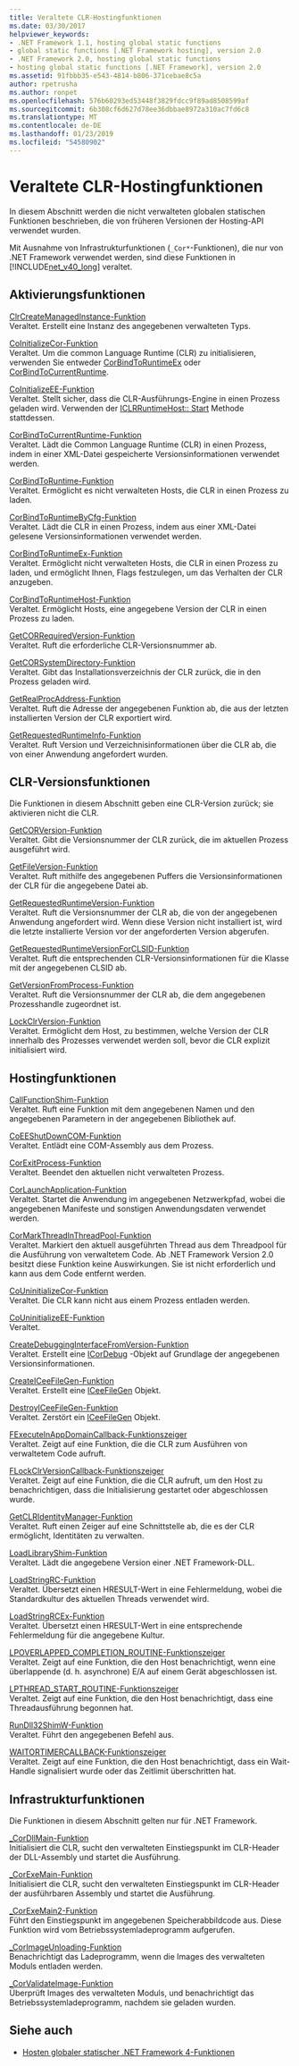 ```yaml
---
title: Veraltete CLR-Hostingfunktionen
ms.date: 03/30/2017
helpviewer_keywords:
- .NET Framework 1.1, hosting global static functions
- global static functions [.NET Framework hosting], version 2.0
- .NET Framework 2.0, hosting global static functions
- hosting global static functions [.NET Framework], version 2.0
ms.assetid: 91fbbb35-e543-4814-b806-371cebae8c5a
author: rpetrusha
ms.author: ronpet
ms.openlocfilehash: 576b60293ed53448f3829fdcc9f89ad8508599af
ms.sourcegitcommit: 6b308cf6d627d78ee36dbbae8972a310ac7fd6c8
ms.translationtype: MT
ms.contentlocale: de-DE
ms.lasthandoff: 01/23/2019
ms.locfileid: "54580902"
---
```

# <a name="deprecated-clr-hosting-functions"></a>Veraltete CLR-Hostingfunktionen
In diesem Abschnitt werden die nicht verwalteten globalen statischen Funktionen beschrieben, die von früheren Versionen der Hosting-API verwendet wurden.  
  
 Mit Ausnahme von Infrastrukturfunktionen (`_Cor*`-Funktionen), die nur von .NET Framework verwendet werden, sind diese Funktionen in [!INCLUDE[net_v40_long](../../../../includes/net-v40-long-md.md)] veraltet.  
  
## <a name="activation-functions"></a>Aktivierungsfunktionen  
 [ClrCreateManagedInstance-Funktion](../../../../docs/framework/unmanaged-api/hosting/clrcreatemanagedinstance-function.md)  
 Veraltet. Erstellt eine Instanz des angegebenen verwalteten Typs.  
  
 [CoInitializeCor-Funktion](../../../../docs/framework/unmanaged-api/hosting/coinitializecor-function.md)  
 Veraltet. Um die common Language Runtime (CLR) zu initialisieren, verwenden Sie entweder [CorBindToRuntimeEx](../../../../docs/framework/unmanaged-api/hosting/corbindtoruntimeex-function.md) oder [CorBindToCurrentRuntime](../../../../docs/framework/unmanaged-api/hosting/corbindtocurrentruntime-function.md).  
  
 [CoInitializeEE-Funktion](../../../../docs/framework/unmanaged-api/hosting/coinitializeee-function.md)  
 Veraltet. Stellt sicher, dass die CLR-Ausführungs-Engine in einen Prozess geladen wird. Verwenden der [ICLRRuntimeHost:: Start](../../../../docs/framework/unmanaged-api/hosting/iclrruntimehost-start-method.md) Methode stattdessen.  
  
 [CorBindToCurrentRuntime-Funktion](../../../../docs/framework/unmanaged-api/hosting/corbindtocurrentruntime-function.md)  
 Veraltet. Lädt die Common Language Runtime (CLR) in einen Prozess, indem in einer XML-Datei gespeicherte Versionsinformationen verwendet werden.  
  
 [CorBindToRuntime-Funktion](../../../../docs/framework/unmanaged-api/hosting/corbindtoruntime-function.md)  
 Veraltet. Ermöglicht es nicht verwalteten Hosts, die CLR in einen Prozess zu laden.  
  
 [CorBindToRuntimeByCfg-Funktion](../../../../docs/framework/unmanaged-api/hosting/corbindtoruntimebycfg-function.md)  
 Veraltet. Lädt die CLR in einen Prozess, indem aus einer XML-Datei gelesene Versionsinformationen verwendet werden.  
  
 [CorBindToRuntimeEx-Funktion](../../../../docs/framework/unmanaged-api/hosting/corbindtoruntimeex-function.md)  
 Veraltet. Ermöglicht nicht verwalteten Hosts, die CLR in einen Prozess zu laden, und ermöglicht Ihnen, Flags festzulegen, um das Verhalten der CLR anzugeben.  
  
 [CorBindToRuntimeHost-Funktion](../../../../docs/framework/unmanaged-api/hosting/corbindtoruntimehost-function.md)  
 Veraltet. Ermöglicht Hosts, eine angegebene Version der CLR in einen Prozess zu laden.  
  
 [GetCORRequiredVersion-Funktion](../../../../docs/framework/unmanaged-api/hosting/getcorrequiredversion-function.md)  
 Veraltet. Ruft die erforderliche CLR-Versionsnummer ab.  
  
 [GetCORSystemDirectory-Funktion](../../../../docs/framework/unmanaged-api/hosting/getcorsystemdirectory-function.md)  
 Veraltet. Gibt das Installationsverzeichnis der CLR zurück, die in den Prozess geladen wird.  
  
 [GetRealProcAddress-Funktion](../../../../docs/framework/unmanaged-api/hosting/getrealprocaddress-function.md)  
 Veraltet. Ruft die Adresse der angegebenen Funktion ab, die aus der letzten installierten Version der CLR exportiert wird.  
  
 [GetRequestedRuntimeInfo-Funktion](../../../../docs/framework/unmanaged-api/hosting/getrequestedruntimeinfo-function.md)  
 Veraltet. Ruft Version und Verzeichnisinformationen über die CLR ab, die von einer Anwendung angefordert wurden.  
  
## <a name="clr-version-functions"></a>CLR-Versionsfunktionen  
 Die Funktionen in diesem Abschnitt geben eine CLR-Version zurück; sie aktivieren nicht die CLR.  
  
 [GetCORVersion-Funktion](../../../../docs/framework/unmanaged-api/hosting/getcorversion-function.md)  
 Veraltet. Gibt die Versionsnummer der CLR zurück, die im aktuellen Prozess ausgeführt wird.  
  
 [GetFileVersion-Funktion](../../../../docs/framework/unmanaged-api/hosting/getfileversion-function.md)  
 Veraltet. Ruft mithilfe des angegebenen Puffers die Versionsinformationen der CLR für die angegebene Datei ab.  
  
 [GetRequestedRuntimeVersion-Funktion](../../../../docs/framework/unmanaged-api/hosting/getrequestedruntimeversion-function.md)  
 Veraltet. Ruft die Versionsnummer der CLR ab, die von der angegebenen Anwendung angefordert wird. Wenn diese Version nicht installiert ist, wird die letzte installierte Version vor der angeforderten Version abgerufen.  
  
 [GetRequestedRuntimeVersionForCLSID-Funktion](../../../../docs/framework/unmanaged-api/hosting/getrequestedruntimeversionforclsid-function.md)  
 Veraltet. Ruft die entsprechenden CLR-Versionsinformationen für die Klasse mit der angegebenen CLSID ab.  
  
 [GetVersionFromProcess-Funktion](../../../../docs/framework/unmanaged-api/hosting/getversionfromprocess-function.md)  
 Veraltet. Ruft die Versionsnummer der CLR ab, die dem angegebenen Prozesshandle zugeordnet ist.  
  
 [LockClrVersion-Funktion](../../../../docs/framework/unmanaged-api/hosting/lockclrversion-function.md)  
 Veraltet. Ermöglicht dem Host, zu bestimmen, welche Version der CLR innerhalb des Prozesses verwendet werden soll, bevor die CLR explizit initialisiert wird.  
  
## <a name="hosting-functions"></a>Hostingfunktionen  
 [CallFunctionShim-Funktion](../../../../docs/framework/unmanaged-api/hosting/callfunctionshim-function.md)  
 Veraltet. Ruft eine Funktion mit dem angegebenen Namen und den angegebenen Parametern in der angegebenen Bibliothek auf.  
  
 [CoEEShutDownCOM-Funktion](../../../../docs/framework/unmanaged-api/hosting/coeeshutdowncom-function.md)  
 Veraltet. Entlädt eine COM-Assembly aus dem Prozess.  
  
 [CorExitProcess-Funktion](../../../../docs/framework/unmanaged-api/hosting/corexitprocess-function.md)  
 Veraltet. Beendet den aktuellen nicht verwalteten Prozess.  
  
 [CorLaunchApplication-Funktion](../../../../docs/framework/unmanaged-api/hosting/corlaunchapplication-function.md)  
 Veraltet. Startet die Anwendung im angegebenen Netzwerkpfad, wobei die angegebenen Manifeste und sonstigen Anwendungsdaten verwendet werden.  
  
 [CorMarkThreadInThreadPool-Funktion](../../../../docs/framework/unmanaged-api/hosting/cormarkthreadinthreadpool-function.md)  
 Veraltet. Markiert den aktuell ausgeführten Thread aus dem Threadpool für die Ausführung von verwaltetem Code. Ab .NET Framework Version 2.0 besitzt diese Funktion keine Auswirkungen. Sie ist nicht erforderlich und kann aus dem Code entfernt werden.  
  
 [CoUninitializeCor-Funktion](../../../../docs/framework/unmanaged-api/hosting/couninitializecor-function.md)  
 Veraltet. Die CLR kann nicht aus einem Prozess entladen werden.  
  
 [CoUninitializeEE-Funktion](../../../../docs/framework/unmanaged-api/hosting/couninitializeee-function.md)  
 Veraltet.  
  
 [CreateDebuggingInterfaceFromVersion-Funktion](../../../../docs/framework/unmanaged-api/hosting/createdebugginginterfacefromversion-function.md)  
 Veraltet. Erstellt eine [ICorDebug](../../../../docs/framework/unmanaged-api/debugging/icordebug-interface.md) -Objekt auf Grundlage der angegebenen Versionsinformationen.  
  
 [CreateICeeFileGen-Funktion](../../../../docs/framework/unmanaged-api/hosting/createiceefilegen-function.md)  
 Veraltet. Erstellt eine [ICeeFileGen](../../../../docs/framework/unmanaged-api/hosting/iceefilegen-class.md) Objekt.  
  
 [DestroyICeeFileGen-Funktion](../../../../docs/framework/unmanaged-api/hosting/destroyiceefilegen-function.md)  
 Veraltet. Zerstört ein [ICeeFileGen](../../../../docs/framework/unmanaged-api/hosting/iceefilegen-class.md) Objekt.  
  
 [FExecuteInAppDomainCallback-Funktionszeiger](../../../../docs/framework/unmanaged-api/hosting/fexecuteinappdomaincallback-function-pointer.md)  
 Veraltet. Zeigt auf eine Funktion, die die CLR zum Ausführen von verwaltetem Code aufruft.  
  
 [FLockClrVersionCallback-Funktionszeiger](../../../../docs/framework/unmanaged-api/hosting/flockclrversioncallback-function-pointer.md)  
 Veraltet. Zeigt auf eine Funktion, die die CLR aufruft, um den Host zu benachrichtigen, dass die Initialisierung gestartet oder abgeschlossen wurde.  
  
 [GetCLRIdentityManager-Funktion](../../../../docs/framework/unmanaged-api/hosting/getclridentitymanager-function.md)  
 Veraltet. Ruft einen Zeiger auf eine Schnittstelle ab, die es der CLR ermöglicht, Identitäten zu verwalten.  
  
 [LoadLibraryShim-Funktion](../../../../docs/framework/unmanaged-api/hosting/loadlibraryshim-function.md)  
 Veraltet. Lädt die angegebene Version einer .NET Framework-DLL.  
  
 [LoadStringRC-Funktion](../../../../docs/framework/unmanaged-api/hosting/loadstringrc-function.md)  
 Veraltet. Übersetzt einen HRESULT-Wert in eine Fehlermeldung, wobei die Standardkultur des aktuellen Threads verwendet wird.  
  
 [LoadStringRCEx-Funktion](../../../../docs/framework/unmanaged-api/hosting/loadstringrcex-function.md)  
 Veraltet. Übersetzt einen HRESULT-Wert in eine entsprechende Fehlermeldung für die angegebene Kultur.  
  
 [LPOVERLAPPED_COMPLETION_ROUTINE-Funktionszeiger](../../../../docs/framework/unmanaged-api/hosting/lpoverlapped-completion-routine-function-pointer.md)  
 Veraltet. Zeigt auf eine Funktion, die den Host benachrichtigt, wenn eine überlappende (d. h. asynchrone) E/A auf einem Gerät abgeschlossen ist.  
  
 [LPTHREAD_START_ROUTINE-Funktionszeiger](../../../../docs/framework/unmanaged-api/hosting/lpthread-start-routine-function-pointer.md)  
 Veraltet. Zeigt auf eine Funktion, die den Host benachrichtigt, dass eine Threadausführung begonnen hat.  
  
 [RunDll32ShimW-Funktion](../../../../docs/framework/unmanaged-api/hosting/rundll32shimw-function.md)  
 Veraltet. Führt den angegebenen Befehl aus.  
  
 [WAITORTIMERCALLBACK-Funktionszeiger](../../../../docs/framework/unmanaged-api/hosting/waitortimercallback-function-pointer.md)  
 Veraltet. Zeigt auf eine Funktion, die den Host benachrichtigt, dass ein Wait-Handle signalisiert wurde oder das Zeitlimit überschritten hat.  
  
## <a name="infrastructure-functions"></a>Infrastrukturfunktionen  
 Die Funktionen in diesem Abschnitt gelten nur für .NET Framework.  
  
 [_CorDllMain-Funktion](../../../../docs/framework/unmanaged-api/hosting/cordllmain-function.md)  
 Initialisiert die CLR, sucht den verwalteten Einstiegspunkt im CLR-Header der DLL-Assembly und startet die Ausführung.  
  
 [_CorExeMain-Funktion](../../../../docs/framework/unmanaged-api/hosting/corexemain-function.md)  
 Initialisiert die CLR, sucht den verwalteten Einstiegspunkt im CLR-Header der ausführbaren Assembly und startet die Ausführung.  
  
 [_CorExeMain2-Funktion](../../../../docs/framework/unmanaged-api/hosting/corexemain2-function.md)  
 Führt den Einstiegspunkt im angegebenen Speicherabbildcode aus. Diese Funktion wird vom Betriebssystemladeprogramm aufgerufen.  
  
 [_CorImageUnloading-Funktion](../../../../docs/framework/unmanaged-api/hosting/corimageunloading-function.md)  
 Benachrichtigt das Ladeprogramm, wenn die Images des verwalteten Moduls entladen werden.  
  
 [_CorValidateImage-Funktion](../../../../docs/framework/unmanaged-api/hosting/corvalidateimage-function.md)  
 Überprüft Images des verwalteten Moduls, und benachrichtigt das Betriebssystemladeprogramm, nachdem sie geladen wurden.  
  
## <a name="see-also"></a>Siehe auch
- [Hosten globaler statischer .NET Framework 4-Funktionen](../../../../docs/framework/unmanaged-api/hosting/net-framework-4-hosting-global-static-functions.md)
